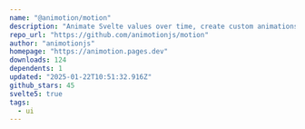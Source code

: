 ```yaml
---
name: "@animotion/motion"
description: "Animate Svelte values over time, create custom animations easily."
repo_url: "https://github.com/animotionjs/motion"
author: "animotionjs"
homepage: "https://animotion.pages.dev"
downloads: 124
dependents: 1
updated: "2025-01-22T10:51:32.916Z"
github_stars: 45
svelte5: true
tags: 
  - ui
---
```

